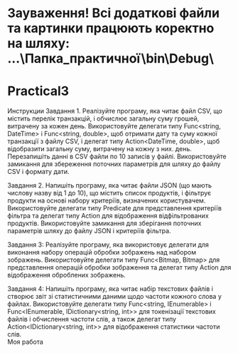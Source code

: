 # Зауваження! Всі додаткові файли та картинки працюють коректно на шляху: ...\Папка_практичної\bin\Debug\

# Practical3

Инструкции 
Завдання 1. Реалізуйте програму, яка читає файл CSV, що містить перелік транзакцій, і обчислює загальну суму грошей, витрачену за кожен день. Використовуйте делегати типу Func<string, DateTime> і Func<string, double>, щоб отримати дату та суму кожної транзакції з файлу CSV, і делегат типу Action<DateTime, double>, щоб відобразити загальну суму, витрачену на кожну з них. день. Перезапишіть данні в CSV файли по 10 записів у файлі. Використовуйте замикання для збереження поточних параметрів для шляху до файлу CSV і формату дати. 
 
Завдання 2. Напишіть програму, яка читає файли JSON (що мають числову назву від 1 до 10), що містить список продуктів, і фільтрує продукти на основі набору критеріїв, визначених користувачем. Використовуйте делегати типу Predicate<Product> для представлення критеріїв фільтра та делегат типу Action<Product> для відображення відфільтрованих продуктів. Використовуйте замикання для зберігання поточних параметрів шляху до файлу JSON і критеріїв фільтра. 
 
Завдання 3: Реалізуйте програму, яка використовує делегати для виконання набору операцій обробки зображень над набором зображень. Використовуйте делегати типу Func<Bitmap, Bitmap> для представлення операцій обробки зображення та делегат типу Action<Bitmap> для відображення оброблених зображень.  
 
Завдання 4: Напишіть програму, яка читає набір текстових файлів і створює звіт зі статистичними даними щодо частоти кожного слова у файлах. Використовуйте делегати типу Func<string, IEnumerable<string>> і Func<IEnumerable<string>, IDictionary<string, int>> для токенізації текстових файлів і обчислення частоти слів, а також делегат типу Action<IDictionary<string, int>> для відображення статистики частоти слів.  
Моя работа
